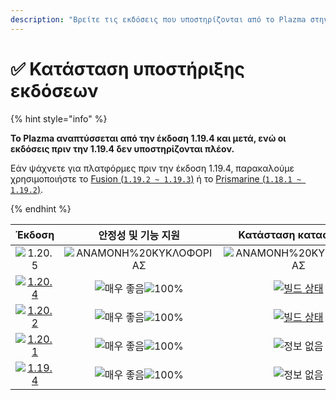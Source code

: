 ```yaml
---
description: "Βρείτε τις εκδόσεις που υποστηρίζονται από το Plazma στην Minecraft: Java Edition."
---
```


# ✅ Κατάσταση υποστήριξης εκδόσεων

{% hint style="info" %}

**Το Plazma αναπτύσσεται από την έκδοση 1.19.4 και μετά, ενώ οι εκδόσεις πριν την 1.19.4 δεν υποστηρίζονται πλέον.**

Εάν ψάχνετε για πλατφόρμες πριν την έκδοση 1.19.4, παρακαλούμε χρησιμοποιήστε το [Fusion (`1.19.2 ~ 1.19.3`)](https://github.com/RuinedTechnologyUnify/Fusion) ή το [Prismarine (`1.18.1 ~ 1.19.2`)](https://github.com/PrismarineTeam/Prismarine).

{% endhint %}

[wtr]: https://badge.plazmamc.org/0/릴리스%20대기중

[ukn]: https://badge.plazmamc.org/0/정보%20없음

[vgd]: https://badge.plazmamc.org/1/매우%20좋음

[100]: https://badge.plazmamc.org/percent/100

|                                       Έκδοση                                      |       안정성    및    기능 지원       |                                      Κατάσταση κατασκευής                                      |
| :-------------------------------------------------------------------------------: | :---------------------------: | :--------------------------------------------------------------------------------------------: |
|                   ![1.20.5](https://badge.plazmamc.org/0/1.20.5)                  | ![ΑΝΑΜΟΝΗ%20ΚΥΚΛΟΦΟΡΙΑΣ][wtr] |                                  ![ΑΝΑΜΟΝΗ%20ΚΥΚΛΟΦΟΡΙΑΣ][wtr]                                 |
| [![1.20.4](https://badge.plazmamc.org/2/1.20.4)](https://git.plazmamc.org/1.20.4) |   ![매우 좋음][vgd]![100%][100]   | [![빌드 상태](https://build.plazmamc.org/1.20.4)](https://build.plazmamc.org/1.20.4?redirect=true) |
| [![1.20.2](https://badge.plazmamc.org/6/1.20.2)](https://git.plazmamc.org/1.20.2) |   ![매우 좋음][vgd]![100%][100]   | [![빌드 상태](https://build.plazmamc.org/1.20.2)](https://build.plazmamc.org/1.20.2?redirect=true) |
| [![1.20.1](https://badge.plazmamc.org/4/1.20.1)](https://git.plazmamc.org/1.20.1) |   ![매우 좋음][vgd]![100%][100]   |                                          ![정보 없음][ukn]                                         |
| [![1.19.4](https://badge.plazmamc.org/4/1.19.4)](https://git.plazmamc.org/1.19.4) |   ![매우 좋음][vgd]![100%][100]   |                                          ![정보 없음][ukn]                                         |
